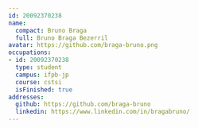```yaml
---
id: 20092370238
name:
  compact: Bruno Braga
  full: Bruno Braga Bezerril
avatar: https://github.com/braga-bruno.png
occupations:
- id: 20092370238
  type: student
  campus: ifpb-jp
  course: cstsi
  isFinished: true
addresses:
  github: https://github.com/braga-bruno
  linkedin: https://www.linkedin.com/in/bragabruno/
---
```

